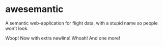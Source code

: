 awesemantic
===========

A semantic web-application for flight data, with a stupid name so people won't look.

Woop!
Now with extra newline! Whoah!
And one more!